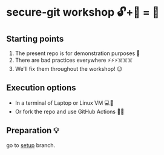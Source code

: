 # secure-git workshop 🔓+🔑 = 🔐

## Starting points
1. The present repo is for demonstration purposes 🚗     
2. There are bad practices everywhere ⚡⚡⚡☠️☠️☠️
3. We'll fix them throughout the workshop! 😉

## Execution options
- In a terminal of Laptop or Linux VM 💻🧵
- Or fork the repo and use GitHub Actions 🍴🤖

## Preparation 💡
go to [setup](https://github.com/arainho/secure-git-workshop/tree/setup) branch.


